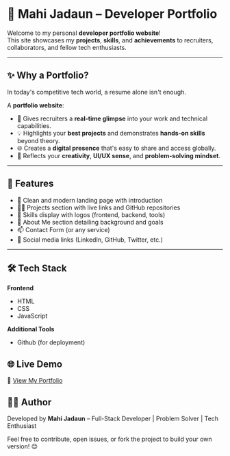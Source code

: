 # 🌟 Mahi Jadaun – Developer Portfolio

Welcome to my personal **developer portfolio website**!  
This site showcases my **projects**, **skills**, and **achievements** to recruiters, collaborators, and fellow tech enthusiasts.

---

## ✨ Why a Portfolio?

In today's competitive tech world, a resume alone isn't enough.

A **portfolio website**:

- 🎯 Gives recruiters a **real-time glimpse** into your work and technical capabilities.
- 💡 Highlights your **best projects** and demonstrates **hands-on skills** beyond theory.
- 🌐 Creates a **digital presence** that's easy to share and access globally.
- 🧠 Reflects your **creativity**, **UI/UX sense**, and **problem-solving mindset**.

---

## 🧩 Features

- 🔹 Clean and modern landing page with introduction
- 🧑‍💻 Projects section with live links and GitHub repositories
- 🎯 Skills display with logos (frontend, backend, tools)
- 📝 About Me section detailing background and goals
- 📫 Contact Form (or any service)
- 🔗 Social media links (LinkedIn, GitHub, Twitter, etc.)

---

## 🛠 Tech Stack

**Frontend**
- HTML
- CSS
- JavaScript

**Additional Tools**
-  Github (for deployment)


## 🌐 Live Demo

🔗 [View My Portfolio](https://mahijadaun.github.io/Mahi-Portfolio/)

## 🧑‍🎓 Author

Developed by **Mahi Jadaun** – Full-Stack Developer | Problem Solver | Tech Enthusiast

Feel free to contribute, open issues, or fork the project to build your own version! 😊
